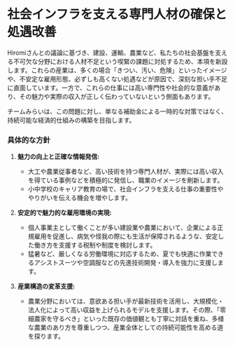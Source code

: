 # 社会インフラを支える専門人材の確保と処遇改善

Hiromiさんとの議論に基づき、建設、運輸、農業など、私たちの社会基盤を支える不可欠な分野における人材不足という喫緊の課題に対処するため、本項を新設します。これらの産業は、多くの場合「きつい、汚い、危険」といったイメージや、不安定な雇用形態、必ずしも高くない処遇などが原因で、深刻な担い手不足に直面しています。一方で、これらの仕事には高い専門性や社会的な意義があり、その魅力や実際の収入が正しく伝わっていないという側面もあります。

チームみらいは、この問題に対し、単なる補助金による一時的な対策ではなく、持続可能な経済的仕組みの構築を目指します。

### 具体的な方針

1.  **魅力の向上と正確な情報発信:**
    *   大工や農業従事者など、高い技術を持つ専門人材が、実際には高い収入を得ている事例などを積極的に発信し、職業のイメージを刷新します。
    *   小中学校のキャリア教育の場で、社会インフラを支える仕事の重要性ややりがいを伝える機会を増やします。

2.  **安定的で魅力的な雇用環境の実現:**
    *   個人事業主として働くことが多い建設業や農業において、企業による正規雇用を促進し、病気や怪我の際にも生活が保障されるような、安定した働き方を支援する税制や制度を検討します。
    *   猛暑など、厳しくなる労働環境に対応するため、夏でも快適に作業できるアシストスーツや空調服などの先進技術開発・導入を強力に支援します。

3.  **産業構造の変革支援:**
    *   農業分野においては、意欲ある担い手が最新技術を活用し、大規模化・法人化によって高い収益を上げられるモデルを支援します。その際、「零細農家を守るべき」といった既存の価値観とも丁寧に対話を重ね、多様な農業のあり方を尊重しつつ、産業全体としての持続可能性を高める道を探ります。
